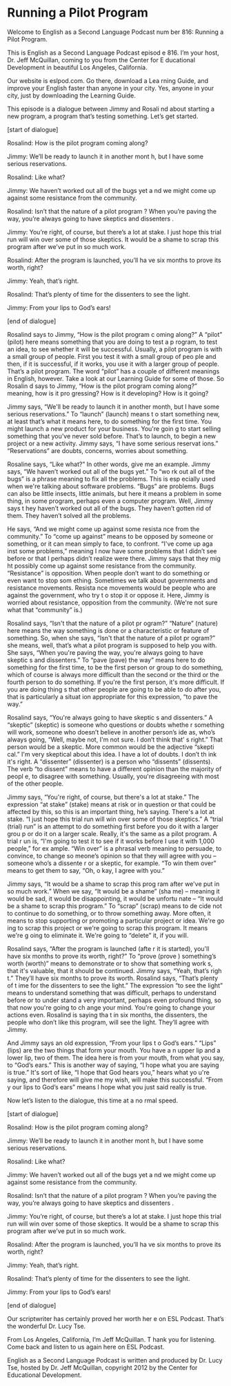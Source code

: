 # Running a Pilot Program

Welcome to English as a Second Language Podcast num ber 816: Running a Pilot Program.

This is English as a Second Language Podcast episod e 816. I’m your host, Dr. Jeff McQuillan, coming to you from the Center for E ducational Development in beautiful Los Angeles, California.

Our website is eslpod.com. Go there, download a Lea rning Guide, and improve your English faster than anyone in your city. Yes, anyone in your city, just by downloading the Learning Guide.

This episode is a dialogue between Jimmy and Rosali nd about starting a new program, a program that’s testing something. Let’s get started.

[start of dialogue]

Rosalind:  How is the pilot program coming along?

Jimmy:  We’ll be ready to launch it in another mont h, but I have some serious reservations.

Rosalind:  Like what?

Jimmy:  We haven’t worked out all of the bugs yet a nd we might come up against some resistance from the community.

Rosalind:  Isn’t that the nature of a pilot program ? When you’re paving the way, you’re always going to have skeptics and dissenters .

Jimmy:  You’re right, of course, but there’s a lot at stake. I just hope this trial run will win over some of those skeptics. It would be a  shame to scrap this program after we’ve put in so much work.

Rosalind:  After the program is launched, you’ll ha ve six months to prove its worth, right?

Jimmy:  Yeah, that’s right.

Rosalind:  That’s plenty of time for the dissenters  to see the light.

Jimmy:  From your lips to God’s ears!

[end of dialogue]

Rosalind says to Jimmy, “How is the pilot program c oming along?” A “pilot” (pilot) here means something that you are doing to test a p rogram, to test an idea, to see whether it will be successful. Usually, a pilot  program is with a small group of people. First you test it with a small group of peo ple and then, if it is successful, if it works, you use it with a larger group of people.  That’s a pilot program. The word “pilot” has a couple of different meanings in English, however. Take a look at our Learning Guide for some of those. So Rosalin d says to Jimmy, “How is the pilot program coming along?” meaning, how is it pro gressing? How is it developing? How is it going?

Jimmy says, “We'll be ready to launch it in another  month, but I have some serious reservations.” To “launch” (launch) means t o start something new, at least that’s what it means here, to do something for the first time. You might launch a new product for your business. You're goin g to start selling something that you’ve never sold before. That’s to launch, to  begin a new project or a new activity. Jimmy says, “I have some serious reservat ions.” “Reservations” are doubts, concerns, worries about something.

Rosaline says, “Like what?” In other words, give me  an example. Jimmy says, “We haven’t worked out all of the bugs yet.” To “wo rk out all of the bugs” is a phrase meaning to fix all the problems. This is esp ecially used when we're talking about software problems. “Bugs” are problems. Bugs can also be little insects, little animals, but here it means a problem in some thing, in some program, perhaps even a computer program. Well, Jimmy says t hey haven’t worked out all of the bugs. They haven’t gotten rid of them. They haven’t solved all the problems.

He says, “And we might come up against some resista nce from the community.” To “come up against” means to be opposed by someone  or something, or it can mean simply to face, to confront. “I've come up aga inst some problems,” meaning I now have some problems that I didn’t see before or that I perhaps didn’t realize were there. Jimmy says that they mig ht possibly come up against some resistance from the community. “Resistance” is  opposition. When people don’t want to do something or even want to stop som ething. Sometimes we talk about governments and resistance movements. Resista nce movements would be people who are against the government, who try t o stop it or oppose it. Here, Jimmy is worried about resistance, opposition from the community. (We're not sure what that “community” is.)

 Rosalind says, “Isn't that the nature of a pilot pr ogram?” “Nature” (nature) here means the way something is done or a characteristic  or feature of something. So, when she says, “Isn't that the nature of a pilot pr ogram?” she means, well, that’s what a pilot program is supposed to help you with. She says, “When you're paving the way, you're always going to have skeptic s and dissenters.” To “pave (pave) the way” means here to do something for the first time, to be the first person or group to do something, which of course is  always more difficult than the second or the third or the fourth person to do something. If you're the first person, it's more difficult. If you are doing thing s that other people are going to be able to do after you, that is particularly a situat ion appropriate for this expression, “to pave the way.”

Rosalind says, “You're always going to have skeptic s and dissenters.” A “skeptic” (skeptic) is someone who questions or doubts whethe r something will work, someone who doesn’t believe in another person’s ide as, who’s always going, “Well, maybe not, I'm not sure. I don’t think that’ s right.” That person would be a skeptic. More common would be the adjective “skepti cal.” I'm very skeptical about this idea. I have a lot of doubts. I don’t th ink it's right. A “dissenter” (dissenter) is a person who “dissents” (dissents). The verb “to dissent” means to have a different opinion than the majority of peopl e, to disagree with something. Usually, you're disagreeing with most of the other people.

Jimmy says, “You're right, of course, but there's a  lot at stake.” The expression “at stake” (stake) means at risk or in question or that could be affected by this, so this is an important thing, he’s saying. There's a lot at stake. “I just hope this trial run will win over some of those skeptics.” A “trial  (trial) run” is an attempt to do something first before you do it with a larger grou p or do it on a larger scale. Really, it's the same as a pilot program. A trial r un is, “I'm going to test it to see if it works before I use it with 1,000 people,” for ex ample. “Win over” is a phrasal verb meaning to persuade, to convince, to change so meone’s opinion so that they will agree with you – someone who’s a dissente r or a skeptic, for example. “To win them over” means to get them to say, “Oh, o kay, I agree with you.”

Jimmy says, “It would be a shame to scrap this prog ram after we've put in so much work.” When we say, “It would be a shame” (sha me) – meaning it would be sad, it would be disappointing, it would be unfortu nate – “It would be a shame to scrap this program.” To “scrap” (scrap) means to de cide not to continue to do something, or to throw something away. More often, it means to stop supporting or promoting a particular project or idea. We're go ing to scrap this project or we're going to scrap this program. It means we're g oing to eliminate it. We're going to “delete” it, if you will.

 Rosalind says, “After the program is launched (afte r it is started), you'll have six months to prove its worth, right?” To “prove (prove ) something’s worth (worth)” means to demonstrate or to show that something work s, that it's valuable, that it should be continued. Jimmy says, “Yeah, that’s righ t.” They’ll have six months to prove its worth. Rosalind says, “That’s plenty of t ime for the dissenters to see the light.” The expression “to see the light” means to understand something that was difficult, perhaps to understand before or to under stand a very important, perhaps even profound thing, so that now you're going to ch ange your mind. You're going to change your actions even. Rosalind is saying tha t in six months, the dissenters, the people who don’t like this program,  will see the light. They’ll agree with Jimmy.

And Jimmy says an old expression, “From your lips t o God’s ears.” “Lips” (lips) are the two things that form your mouth. You have a n upper lip and a lower lip, two of them. The idea here is from your mouth, from  what you say, to “God’s ears.” This is another way of saying, “I hope what you are saying is true.” It's sort of like, “I hope that God hears you,” hears what yo u're saying, and therefore will give me my wish, will make this successful. “From y our lips to God’s ears” means I hope what you just said really is true.

Now let’s listen to the dialogue, this time at a no rmal speed.

[start of dialogue]

Rosalind:  How is the pilot program coming along?

Jimmy:  We’ll be ready to launch it in another mont h, but I have some serious reservations.

Rosalind:  Like what?

Jimmy:  We haven’t worked out all of the bugs yet a nd we might come up against some resistance from the community.

Rosalind:  Isn’t that the nature of a pilot program ? When you’re paving the way, you’re always going to have skeptics and dissenters .

Jimmy:  You’re right, of course, but there’s a lot at stake. I just hope this trial run will win over some of those skeptics. It would be a  shame to scrap this program after we’ve put in so much work.

Rosalind:  After the program is launched, you’ll ha ve six months to prove its worth, right?

Jimmy:  Yeah, that’s right.

Rosalind:  That’s plenty of time for the dissenters  to see the light.

Jimmy:  From your lips to God’s ears!

[end of dialogue]

Our scriptwriter has certainly proved her worth her e on ESL Podcast. That’s the wonderful Dr. Lucy Tse.

From Los Angeles, California, I’m Jeff McQuillan. T hank you for listening. Come back and listen to us again here on ESL Podcast.

English as a Second Language Podcast is written and  produced by Dr. Lucy Tse, hosted by Dr. Jeff McQuillan, copyright 2012 by the  Center for Educational Development.

